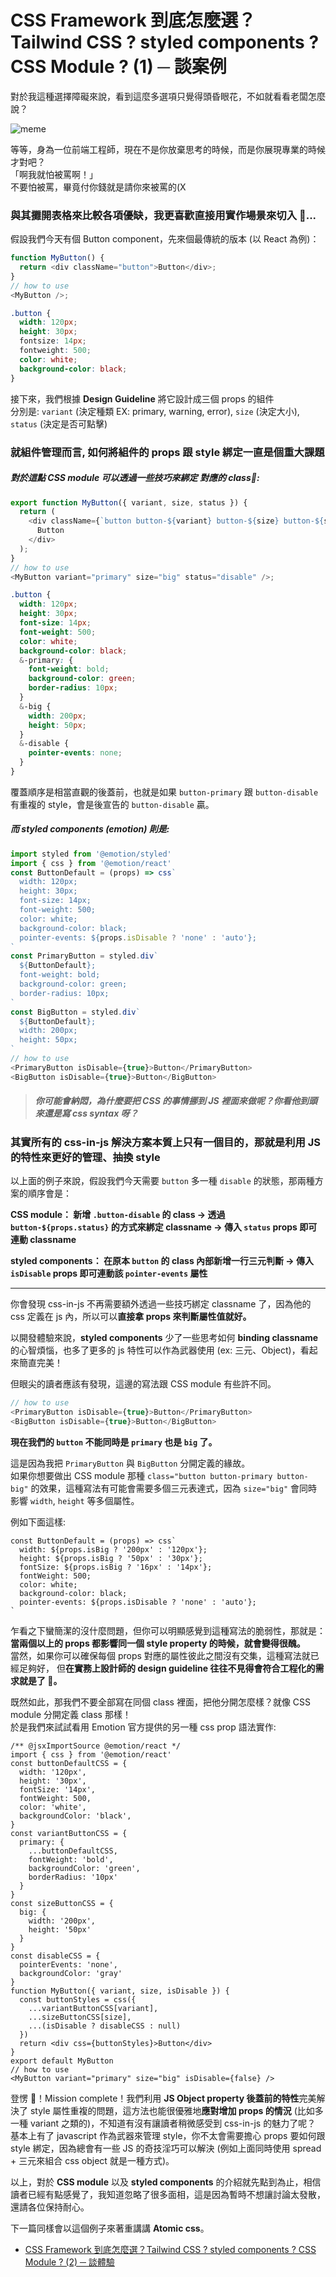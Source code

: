 # CSS Framework 到底怎麼選？Tailwind CSS ? styled components ? CSS Module ? (1) ─ 談案例

對於我這種選擇障礙來說，看到這麼多選項只覺得頭昏眼花，不如就看看老闆怎麼說？

![meme](../../../images/atomic-cssInJs-cssModule/meme.png)

等等，身為一位前端工程師，現在不是你放棄思考的時候，而是你展現專業的時候才對吧？<br>
「啊我就怕被罵啊！」<br>
不要怕被罵，畢竟付你錢就是請你來被罵的(X

### 與其攤開表格來比較各項優缺，我更喜歡直接用實作場景來切入 🔎...

假設我們今天有個 Button component，先來個最傳統的版本 (以 React 為例)：<br>

```js
function MyButton() {
  return <div className="button">Button</div>;
}
// how to use
<MyButton />;
```

```css
.button {
  width: 120px;
  height: 30px;
  fontsize: 14px;
  fontweight: 500;
  color: white;
  background-color: black;
}
```

接下來，我們根據 **Design Guideline** 將它設計成三個 props 的組件<br>
分別是: `variant` (決定種類 EX: primary, warning, error), `size` (決定大小), `status` (決定是否可點擊) <br>

### 就組件管理而言, 如何將組件的 props 跟 style 綁定一直是個重大課題

##### 對於這點 CSS module 可以透過一些技巧來綁定 對應的 class📌:

```js
export function MyButton({ variant, size, status }) {
  return (
    <div className={`button button-${variant} button-${size} button-${status}`}>
      Button
    </div>
  );
}
// how to use
<MyButton variant="primary" size="big" status="disable" />;
```

```css
.button {
  width: 120px;
  height: 30px;
  font-size: 14px;
  font-weight: 500;
  color: white;
  background-color: black;
  &-primary: {
    font-weight: bold;
    background-color: green;
    border-radius: 10px;
  }
  &-big {
    width: 200px;
    height: 50px;
  }
  &-disable {
    pointer-events: none;
  }
}
```

覆蓋順序是相當直觀的後蓋前，也就是如果 `button-primary` 跟 `button-disable` 有重複的 style，會是後宣告的 `button-disable` 贏。

##### 而 styled components (emotion) 則是:

```js
import styled from '@emotion/styled'
import { css } from '@emotion/react'
const ButtonDefault = (props) => css`
  width: 120px;
  height: 30px;
  font-size: 14px;
  font-weight: 500;
  color: white;
  background-color: black;
  pointer-events: ${props.isDisable ? 'none' : 'auto'};
`
const PrimaryButton = styled.div`
  ${ButtonDefault};
  font-weight: bold;
  background-color: green;
  border-radius: 10px;
`
const BigButton = styled.div`
  ${ButtonDefault};
  width: 200px;
  height: 50px;
`
// how to use
<PrimaryButton isDisable={true}>Button</PrimaryButton>
<BigButton isDisable={true}>Button</BigButton>
```

> ##### _你可能會納悶，為什麼要把 CSS 的事情挪到 JS 裡面來做呢？你看他到頭來還是寫 css syntax 呀？_

### 其實所有的 css-in-js 解決方案本質上只有一個目的，那就是利用 JS 的特性來更好的管理、抽換 style

以上面的例子來說，假設我們今天需要 `button` 多一種 `disable` 的狀態，那兩種方案的順序會是：<br>

**CSS module： 新增 `.button-disable` 的 class -> 透過 `button-${props.status}` 的方式來綁定 classname -> 傳入 `status` props 即可連動 classname**<br>

**styled components： 在原本 `button` 的 class 內部新增一行三元判斷 -> 傳入 `isDisable` props 即可連動該 `pointer-events` 屬性**

---

你會發現 css-in-js 不再需要額外透過一些技巧綁定 classname 了，因為他的 css 定義在 js 內，所以可以**直接拿 props 來判斷屬性值就好。**

以開發體驗來說，**styled components** 少了一些思考如何 **binding classname** 的心智煩惱，也多了更多的 js 特性可以作為武器使用 (ex: 三元、Object)，看起來簡直完美！

但眼尖的讀者應該有發現，這邊的寫法跟 CSS module 有些許不同。

```js
// how to use
<PrimaryButton isDisable={true}>Button</PrimaryButton>
<BigButton isDisable={true}>Button</BigButton>
```

**現在我們的 `button` 不能同時是 `primary` 也是 `big` 了。**

這是因為我把 `PrimaryButton` 與 `BigButton` 分開定義的緣故。<br>
如果你想要做出 CSS module 那種 `class="button button-primary button-big"` 的效果，這種寫法有可能會需要多個三元表達式，因為 `size="big"` 會同時影響 `width`, `height` 等多個屬性。<br>

例如下面這樣:

```
const ButtonDefault = (props) => css`
  width: ${props.isBig ? '200px' : '120px'};
  height: ${props.isBig ? '50px' : '30px'};
  fontSize: ${props.isBig ? '16px' : '14px'};
  fontWeight: 500;
  color: white;
  background-color: black;
  pointer-events: ${props.isDisable ? 'none' : 'auto'};
`
```

乍看之下蠻簡潔的沒什麼問題，但你可以明顯感覺到這種寫法的脆弱性，那就是：<br>
**當兩個以上的 props 都影響同一個 style property 的時候，就會變得很醜。**<br>
當然，如果你可以確保每個 props 對應的屬性彼此之間沒有交集，這種寫法就已經足夠好，
但**在實務上設計師的 design guideline 往往不見得會符合工程化的需求就是了 🙈。**

既然如此，那我們不要全部寫在同個 class 裡面，把他分開怎麼樣？就像 CSS module 分開定義 class 那樣！<br>
於是我們來試試看用 Emotion 官方提供的另一種 css prop 語法實作:

```
/** @jsxImportSource @emotion/react */
import { css } from '@emotion/react'
const buttonDefaultCSS = {
  width: '120px',
  height: '30px',
  fontSize: '14px',
  fontWeight: 500,
  color: 'white',
  backgroundColor: 'black',
}
const variantButtonCSS = {
  primary: {
    ...buttonDefaultCSS,
    fontWeight: 'bold',
    backgroundColor: 'green',
    borderRadius: '10px'
  }
}
const sizeButtonCSS = {
  big: {
    width: '200px',
    height: '50px'
  }
}
const disableCSS = {
  pointerEvents: 'none',
  backgroundColor: 'gray'
}
function MyButton({ variant, size, isDisable }) {
  const buttonStyles = css({
    ...variantButtonCSS[variant],
    ...sizeButtonCSS[size],
    ...(isDisable ? disableCSS : null)
  })
  return <div css={buttonStyles}>Button</div>
}
export default MyButton
// how to use
<MyButton variant="primary" size="big" isDisable={false} />
```

登愣 👏！Mission complete！我們利用 **JS Object property 後蓋前的特性**完美解決了 style 屬性重複的問題，這方法也能很優雅地**應對增加 props 的情況** (比如多一種 variant 之類的)，不知道有沒有讓讀者稍微感受到 css-in-js 的魅力了呢？<br>
基本上有了 javascript 作為武器來管理 style，你不太會需要擔心 props 要如何跟 style 綁定，因為總會有一些 JS 的奇技淫巧可以解決 (例如上面同時使用 spread + 三元來組合 css object 就是一種方式)。

以上，對於 **CSS module** 以及 **styled components** 的介紹就先點到為止，相信讀者已經有點感覺了，我知道忽略了很多面相，這是因為暫時不想讓討論太發散，還請各位保持耐心。

下一篇同樣會以這個例子來著重講講 **Atomic css**。

- [CSS Framework 到底怎麼選？Tailwind CSS ? styled components ? CSS Module ? (2) ─ 談體驗](https://yuanwu0000.github.io/zachary-gitbook/articles/css/atomic-cssInJs-cssModule/atomic.html)
